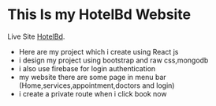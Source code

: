 # This Is my HotelBd  Website

Live Site [HotelBd](https://hotelbd-website.netlify.app/).


* Here are my project which i create using React js
* i design my project using bootstrap and raw css,mongodb
* i also use firebase for login authentication 
* my website there are some page in menu bar (Home,services,appointment,doctors and login)
* i create a private route when i click book now 
